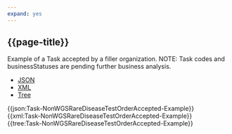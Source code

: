 ```yaml
---
expand: yes
---
```


## {{page-title}}

Example of a Task accepted by a filler organization. NOTE: Task codes and businessStatuses are pending further business analysis.

<div class="nhsd-!t-margin-bottom-6">
  <ul class="nav nav-tabs" role="tablist">
        <li role="presentation" class="active">
            <a href="#JSON-T-NWRDTOA-E" role="tab" data-toggle="tab">JSON</a>
        </li>
         <li role="presentation">
            <a href="#XML-T-NWRDTOA-E" role="tab" data-toggle="tab">XML</a>
        </li>
        <li role="presentation">
            <a href="#Tree-T-NWRDTOA-E" role="tab" data-toggle="tab">Tree</a>
        </li>
  </ul>
    
  <div class="tab-content snippet">
    <div id="JSON-T-NWRDTOA-E" role="tabpanel" class="tab-pane active">
{{json:Task-NonWGSRareDiseaseTestOrderAccepted-Example}}
    </div>
    <div id="XML-T-NWRDTOA-E" role="tabpanel" class="tab-pane">
{{xml:Task-NonWGSRareDiseaseTestOrderAccepted-Example}}
    </div>
    <div id="Tree-T-NWRDTOA-E" role="tabpanel" class="tab-pane">
{{tree:Task-NonWGSRareDiseaseTestOrderAccepted-Example}}
    </div>
  </div>
</div>
